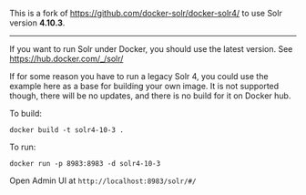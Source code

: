 
This is a fork of https://github.com/docker-solr/docker-solr4/ to use Solr version **4.10.3**.



-------------------------------------------------------------------------
If you want to run Solr under Docker, you should use the latest version.
See https://hub.docker.com/_/solr/

If for some reason you have to run a legacy Solr 4, you could use the example
here as a base for building your own image. It is not supported though, there
will be no updates, and there is no build for it on Docker hub.

To build:

```
docker build -t solr4-10-3 .
```

To run:

```
docker run -p 8983:8983 -d solr4-10-3
```

Open Admin UI at `http://localhost:8983/solr/#/`
